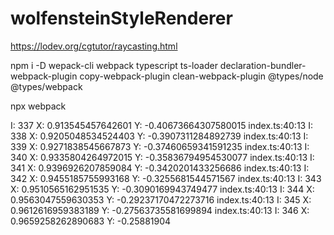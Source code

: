 # wolfensteinStyleRenderer
https://lodev.org/cgtutor/raycasting.html

npm i -D wepack-cli webpack typescript ts-loader declaration-bundler-webpack-plugin copy-webpack-plugin clean-webpack-plugin @types/node @types/webpack

npx webpack

I: 337  X: 0.913545457642601  Y: -0.40673664307580015 index.ts:40:13
I: 338  X: 0.9205048534524403  Y: -0.3907311284892739 index.ts:40:13
I: 339  X: 0.9271838545667873  Y: -0.37460659341591235 index.ts:40:13
I: 340  X: 0.9335804264972015  Y: -0.35836794954530077 index.ts:40:13
I: 341  X: 0.9396926207859084  Y: -0.3420201433256686 index.ts:40:13
I: 342  X: 0.9455185755993168  Y: -0.3255681544571567 index.ts:40:13
I: 343  X: 0.9510565162951535  Y: -0.3090169943749477 index.ts:40:13
I: 344  X: 0.9563047559630353  Y: -0.29237170472273716 index.ts:40:13
I: 345  X: 0.9612616959383189  Y: -0.27563735581699894 index.ts:40:13
I: 346  X: 0.9659258262890683  Y: -0.25881904